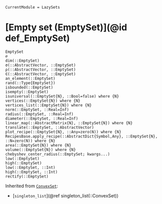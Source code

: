 ```@meta
CurrentModule = LazySets
```

# [Empty set (EmptySet)](@id def_EmptySet)

```@docs
EmptySet
∅
dim(::EmptySet)
σ(::AbstractVector, ::EmptySet)
ρ(::AbstractVector, ::EmptySet)
∈(::AbstractVector, ::EmptySet)
an_element(::EmptySet)
rand(::Type{EmptySet})
isbounded(::EmptySet)
isempty(::EmptySet)
isuniversal(::EmptySet{N}, ::Bool=false) where {N}
vertices(::EmptySet{N}) where {N}
vertices_list(::EmptySet{N}) where {N}
norm(::EmptySet, ::Real=Inf)
radius(::EmptySet, ::Real=Inf)
diameter(::EmptySet, ::Real=Inf)
linear_map(::AbstractMatrix{N}, ::EmptySet{N}) where {N}
translate(::EmptySet, ::AbstractVector)
plot_recipe(::EmptySet{N}, ::Any=zero(N)) where {N}
RecipesBase.apply_recipe(::AbstractDict{Symbol,Any}, ::EmptySet{N}, ::N=zero(N)) where {N}
area(::EmptySet{N}) where {N}
volume(::EmptySet{N}) where {N}
chebyshev_center_radius(::EmptySet; kwargs...)
low(::EmptySet)
high(::EmptySet)
low(::EmptySet, ::Int)
high(::EmptySet, ::Int)
rectify(::EmptySet)
```
Inherited from [`ConvexSet`](@ref):
* [`singleton_list`](@ref singleton_list(::ConvexSet))
